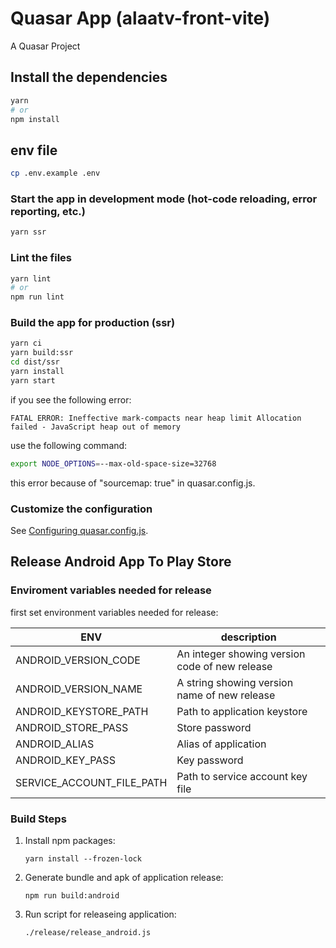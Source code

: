 # Quasar App (alaatv-front-vite)

A Quasar Project

## Install the dependencies
```bash
yarn
# or
npm install
```

## env file
```bash
cp .env.example .env
```

### Start the app in development mode (hot-code reloading, error reporting, etc.)
```bash
yarn ssr
```


### Lint the files
```bash
yarn lint
# or
npm run lint
```



### Build the app for production (ssr)
```bash
yarn ci
yarn build:ssr
cd dist/ssr
yarn install
yarn start
```

if you see the following error:
```text
FATAL ERROR: Ineffective mark-compacts near heap limit Allocation failed - JavaScript heap out of memory
```
use the following command:
```bash
export NODE_OPTIONS=--max-old-space-size=32768
```
this error because of "sourcemap: true" in quasar.config.js.

### Customize the configuration
See [Configuring quasar.config.js](https://v2.quasar.dev/quasar-cli-vite/quasar-config-js).

## Release Android App To Play Store

### Enviroment variables needed for release

first set environment variables needed for release:

ENV | description
---- | ----
ANDROID_VERSION_CODE | An integer showing version code of new release
ANDROID_VERSION_NAME | A string showing version name of new release
ANDROID_KEYSTORE_PATH | Path to application keystore
ANDROID_STORE_PASS | Store password
ANDROID_ALIAS | Alias of application
ANDROID_KEY_PASS | Key password
SERVICE_ACCOUNT_FILE_PATH | Path to service account key file

### Build Steps
1. Install npm packages:
    
    ```
    yarn install --frozen-lock
    ```
1. Generate bundle and apk of application release:

    ```
    npm run build:android
    ```
1. Run script for releaseing application:

    ```
    ./release/release_android.js
    ```